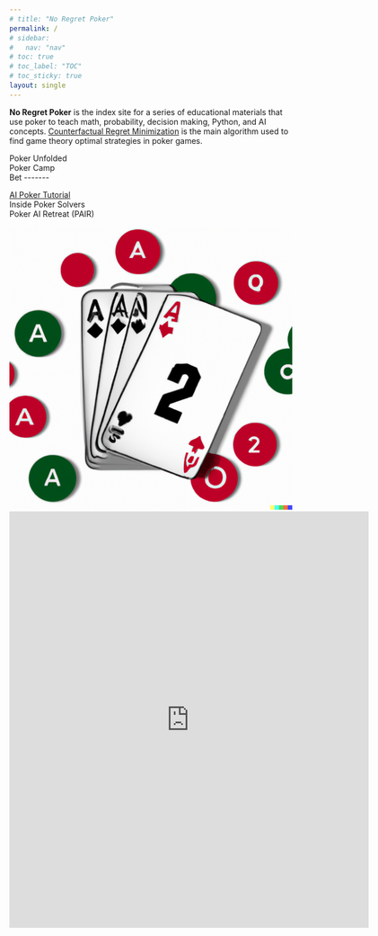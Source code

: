 ```yaml
---
# title: "No Regret Poker"
permalink: /
# sidebar:
#   nav: "nav"
# toc: true
# toc_label: "TOC"
# toc_sticky: true
layout: single
---
```

**No Regret Poker** is the index site for a series of educational materials that use poker to teach math, probability, decision making, Python, and AI concepts. [Counterfactual Regret Minimization](https://poker.cs.ualberta.ca/publications/NIPS07-cfr.pdf) is the main algorithm used to find game theory optimal strategies in poker games. 

Poker Unfolded
<br>Poker Camp
<br>Bet -------

[AI Poker Tutorial](https://aipokertutorial.com)
<br>Inside Poker Solvers
<br>Poker AI Retreat (PAIR)

<center><img src="./assets/nrp.png" alt="No Regret Poker"></center>

<iframe src="https://docs.google.com/forms/d/e/1FAIpQLSep2wLWyYzyBt2tBxCjlhEzUmMfSu8iVRRT2Zs5C5GUf_F3gw/viewform?embedded=true" width="640" height="741" frameborder="0" marginheight="0" marginwidth="0">Loading…</iframe>